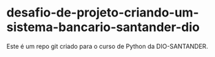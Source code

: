 # desafio-de-projeto-criando-um-sistema-bancario-santander-dio
Este é um repo git criado para o curso de Python da DIO-SANTANDER.
